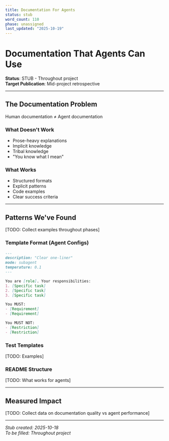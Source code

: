```yaml
---
title: Documentation For Agents
status: stub
word_count: 110
phase: unassigned
last_updated: "2025-10-19"
---
```


# Documentation That Agents Can Use

**Status**: STUB - Throughout project  
**Target Publication**: Mid-project retrospective  

---

## The Documentation Problem

Human documentation ≠ Agent documentation

### What Doesn't Work

- Prose-heavy explanations
- Implicit knowledge
- Tribal knowledge
- "You know what I mean"

### What Works

- Structured formats
- Explicit patterns
- Code examples
- Clear success criteria

---

## Patterns We've Found

[TODO: Collect examples throughout phases]

### Template Format (Agent Configs)

```markdown
---
description: "Clear one-liner"
mode: subagent
temperature: 0.1
---

You are [role]. Your responsibilities:
1. [Specific task]
2. [Specific task]
3. [Specific task]

You MUST:
- [Requirement]
- [Requirement]

You MUST NOT:
- [Restriction]
- [Restriction]
```

### Test Templates

[TODO: Examples]

### README Structure

[TODO: What works for agents]

---

## Measured Impact

[TODO: Collect data on documentation quality vs agent performance]

---

*Stub created: 2025-10-18*  
*To be filled: Throughout project*
